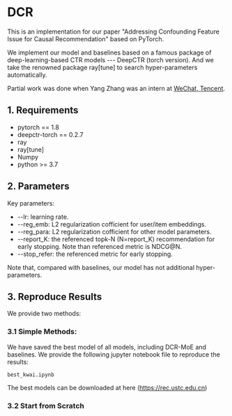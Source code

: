 # DCR
This is an implementation for our paper "Addressing Confounding Feature Issue for Causal Recommendation" based on PyTorch. 

We implement our model and baselines based on a famous package of deep-learning-based CTR models --- DeepCTR (torch version). And we take the renowned package ray[tune] to search hyper-parameters automatically.

Partial work was done when Yang Zhang was an intern at [WeChat, Tencent](https://weixin.qq.com/).

## 1. Requirements
+ pytorch == 1.8
+ deepctr-torch == 0.2.7
+ ray
+ ray[tune]
+ Numpy
+ python >= 3.7


## 2. Parameters
Key parameters:
+ --lr: learning rate.
+ --reg_emb: L2 regularization cofficient for user/item embeddings.
+ --reg_para: L2 regularization cofficient for other model parameters.
+ --report_K: the referenced topk-N (N=report_K) recommendation for early stopping. Note than referenced metric is NDCG@N.
+ --stop_refer: the referenced metric for early stopping.

Note that, compared with baselines, our model has not additional hyper-parameters.


## 3. Reproduce Results
We provide two methods:

### 3.1 Simple Methods:
We have saved the best model of all models, including DCR-MoE and baselines. We provide the following jupyter notebook file to reproduce the results:
```
best_kwai.ipynb
```
The best models can be downloaded at here (https://rec.ustc.edu.cn)

### 3.2 Start from Scratch

